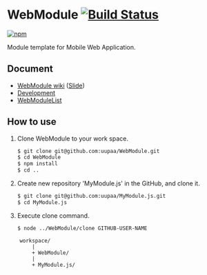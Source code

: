 # WebModule [![Build Status](https://travis-ci.org/uupaa/WebModule.png)](http://travis-ci.org/uupaa/WebModule)

[![npm](https://nodei.co/npm/webmodule.png?downloads=true&stars=true)](https://nodei.co/npm/webmodule/)

Module template for Mobile Web Application.

## Document

- [WebModule wiki](https://github.com/uupaa/WebModule/wiki/WebModule) ([Slide](http://uupaa.github.io/Slide/slide/WebModule/index.html))
- [Development](https://github.com/uupaa/WebModule/wiki/Development)
- [WebModuleList](https://github.com/uupaa/WebModule/wiki/WebModuleList)

## How to use

1. Clone WebModule to your work space.

    ```sh
    $ git clone git@github.com:uupaa/WebModule.git
    $ cd WebModule
    $ npm install
    $ cd ..
    ```

2. Create new repository 'MyModule.js' in the GitHub, and clone it.

    ```sh
    $ git clone git@github.com:uupaa/MyModule.js.git
    $ cd MyModule.js
    ```

3. Execute clone command.

    ```sh
    $ node ../WebModule/clone GITHUB-USER-NAME
    ```


```
    workspace/
        |
        + WebModule/
        |
        + MyModule.js/
```

